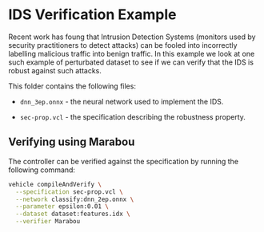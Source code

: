 # IDS Verification Example

Recent work has foung that Intrusion Detection Systems (monitors used by security practitioners to detect attacks) can be fooled into incorrectly labelling malicious traffic into benign traffic. In this example we look at one such example of perturbated dataset to see if we can verify that the IDS is robust against such attacks.

This folder contains the following files:

- `dnn_3ep.onnx` - the neural network used to implement the IDS.

- `sec-prop.vcl` - the specification describing the robustness property.


## Verifying using Marabou

The controller can be verified against the specification by running the following command:

```bash
vehicle compileAndVerify \
  --specification sec-prop.vcl \
  --network classify:dnn_2ep.onnx \
  --parameter epsilon:0.01 \
  --dataset dataset:features.idx \
  --verifier Marabou
```
